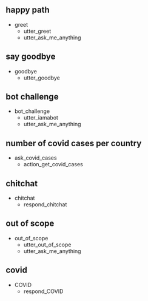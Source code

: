 ## happy path
* greet
  - utter_greet
  - utter_ask_me_anything

## say goodbye
* goodbye
  - utter_goodbye

## bot challenge
* bot_challenge
  - utter_iamabot
  - utter_ask_me_anything

## number of covid cases per country
* ask_covid_cases
  - action_get_covid_cases

## chitchat
* chitchat
  - respond_chitchat

## out of scope
* out_of_scope
  - utter_out_of_scope
  - utter_ask_me_anything

## covid
* COVID
  - respond_COVID
